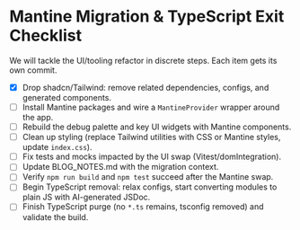 # Mantine Migration & TypeScript Exit Checklist

We will tackle the UI/tooling refactor in discrete steps. Each item gets its own commit.

- [x] Drop shadcn/Tailwind: remove related dependencies, configs, and generated components.
- [ ] Install Mantine packages and wire a `MantineProvider` wrapper around the app.
- [ ] Rebuild the debug palette and key UI widgets with Mantine components.
- [ ] Clean up styling (replace Tailwind utilities with CSS or Mantine styles, update `index.css`).
- [ ] Fix tests and mocks impacted by the UI swap (Vitest/domIntegration).
- [ ] Update BLOG_NOTES.md with the migration context.
- [ ] Verify `npm run build` and `npm test` succeed after the Mantine swap.
- [ ] Begin TypeScript removal: relax configs, start converting modules to plain JS with AI-generated JSDoc.
- [ ] Finish TypeScript purge (no `*.ts` remains, tsconfig removed) and validate the build.
